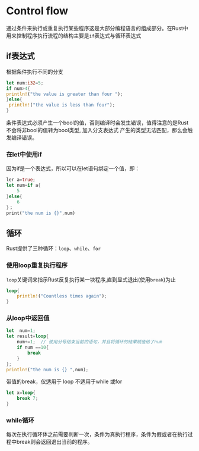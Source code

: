 # Control flow

通过条件来执行或重复执行某些程序这是大部分编程语言的组成部分。在Rust中用来控制程序执行流程的结构主要是`if`表达式与循环表达式

## if表达式

根据条件执行不同的分支

```rust
let num:i32=5;
if num>4{
println!("the value is greater than four ");
}else{
 println!("the value is less than four");
}
```

条件表达式必须产生一个bool的值，否则编译时会发生错误，值得注意的是Rust不会将非bool的值转为bool类型, 加入分支表达式 产生的类型无法匹配，那么会触发编译错误。

### 在let中使用if

因为if是一个表达式，所以可以在let语句绑定一个值，即：

```rust
ler a=true;
let num=if a{
	5
}else{
	6
}；
print("the num is {}",num)
```

## 循环

Rust提供了三种循环：`loop`、`while`、`for`

### 使用loop重复执行程序

`loop`关键词来指示Rust反复执行某一块程序,直到显式退出(使用`break`)为止

```rust
loop{
	println!("Countless times again");
}
```

### 从loop中返回值

```rust
let  num=1;
let result=loop{
	num+=1;  // 使用分号结束当前的语句，并且将循环的结果赋值给了num
	if num ==10{
		break
	}
};
println!("the num is {} ",num);
```

带值的break，仅适用于 loop  不适用于while 或for

```rust
let x=loop{
	break 7;
}
```

### while循环

每次在执行循环体之前需要判断一次，条件为真执行程序，条件为假或者在执行过程中break则会返回退出当前的程序。









